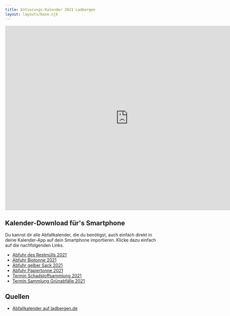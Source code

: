 ```yaml
---
title: Entsorungs-Kalender 2021 Ladbergen
layout: layouts/base.njk
---
```


<div class="responsiveCal">
    <iframe src="https://calendar.google.com/calendar/embed?height=600&amp;wkst=2&amp;bgcolor=%23ffffff&amp;ctz=Europe%2FBerlin&amp;src=bWVpbmxhZGJlcmdlbkBnbWFpbC5jb20&amp;src=bHU0cWIyaDM0Mm5xdmZxdmF1OXR1NGJtZnNAZ3JvdXAuY2FsZW5kYXIuZ29vZ2xlLmNvbQ&amp;src=a3BrY2lxbzY5MzQwcXZyMDBxZjYzMmtqN3NAZ3JvdXAuY2FsZW5kYXIuZ29vZ2xlLmNvbQ&amp;src=ZTAwOWFhNDFjdnQwaWk4bWdqbnA1NHA3djhAZ3JvdXAuY2FsZW5kYXIuZ29vZ2xlLmNvbQ&amp;src=bDBkNWpxZnJzcjlkaThmcnJnb29vdDVhczRAZ3JvdXAuY2FsZW5kYXIuZ29vZ2xlLmNvbQ&amp;src=aGh0dHJsdDFrbDdvMW05Z3UycjBtbmRlMW9AZ3JvdXAuY2FsZW5kYXIuZ29vZ2xlLmNvbQ&amp;color=%23a39f9b&amp;color=%23795548&amp;color=%23F6BF26&amp;color=%2333B679&amp;color=%23039BE5&amp;color=%23D81B60&amp;title=Entsorgungskalender%202021&amp;showTitle=0" style="border-width:0" width="800" height="600" frameborder="0" scrolling="no"></iframe>
</div>

## Kalender-Download für's Smartphone

Du kannst dir alle Abfallkalender, die du benötigst, auch einfach direkt in deine Kalender-App auf dein Smartphone importieren. Klicke dazu einfach auf die nachfolgenden Links.

- [Abfuhr des Restmülls 2021](/ics/entsorgungskalender-ladbergen-2021-restmuell.ics)
- [Abfuhr Biotonne 2021](/ics/entsorgungskalender-ladbergen-2021-biotonne.ics)
- [Abfuhr gelber Sack 2021](/ics/entsorgungskalender-ladbergen-2021-gelber-sack.ics)
- [Abfuhr Papiertonne 2021](/ics/entsorgungskalender-ladbergen-2021-papiertonne.ics)
- [Termin Schadstoffsammlung 2021](/ics/entsorgungskalender-ladbergen-2021-schadstoffsammlung.ics)
- [Termin Sammlung Grünabfälle 2021](/ics/entsorgungskalender-ladbergen-2021-gruenabfaelle.ics)

## Quellen

- [Abfallkalender auf ladbergen.de](https://www.ladbergen.de/verwaltung/dienstleistungen/formular.php?id=28&menuid=4&topmenu=2&did=70)

<!-- <div class="nakedLink">

Latest deploy status: [![Netlify Status](https://api.netlify.com/api/v1/badges/056b4a67-70e6-4af4-9be5-dee151b8e906/deploy-status)](https://app.netlify.com/sites/eleventyone/deploys)

</div>

## One-click deploy

To get your own instance of this [Eleventy](https://11ty.io) starter project cloned and deploying to [Netlify](https://www.netlify.com) very quickly, just click the button below and follow the instructions.

<div class="nakedLink">

[![Deploy to Netlify](https://www.netlify.com/img/deploy/button.svg)](https://app.netlify.com/start/deploy?repository=https://github.com/philhawksworth/eleventyone)

</div>

## 👆 Wait, what happens when I click that button?

Good question. Here's what it will do...

1. Netlify will clone the [git repository]({{pkg.repository.url}}) of this project into your GitHub account. You will be asked for the required permissions to add the repo for you.
2. They'll create a new site for you in Netlify, and configure it to use your shiny new repo. Right away you'll be able to deploy changes simply by pushing changes to your repo.
3. That's it really. -->
